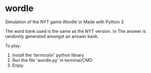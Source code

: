 # wordle
Simulation of the NYT game Wordle \n
Made with Python 3 

The word bank used is the same as the NYT version. \n
The answer is randomly generated amongst an answer bank.

To play:
1. Install the 'termcolor' python library
2. Run the file 'wordle.py' in terminal/CMD
3. Enjoy
